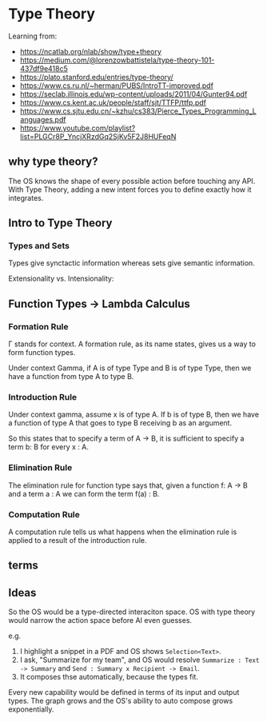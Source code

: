 # Type Theory

Learning from:

- https://ncatlab.org/nlab/show/type+theory
- https://medium.com/@lorenzowbattistela/type-theory-101-437df9e418c5
- https://plato.stanford.edu/entries/type-theory/
- https://www.cs.ru.nl/~herman/PUBS/IntroTT-improved.pdf
- https://seclab.illinois.edu/wp-content/uploads/2011/04/Gunter94.pdf
- https://www.cs.kent.ac.uk/people/staff/sjt/TTFP/ttfp.pdf
- https://www.cs.sjtu.edu.cn/~kzhu/cs383/Pierce_Types_Programming_Languages.pdf
- https://www.youtube.com/playlist?list=PLGCr8P_YncjXRzdGq2SjKv5F2J8HUFeqN

## why type theory?

The OS knows the shape of every possible action before touching any API. With Type Theory, adding a new intent forces you to define exactly how it integrates.

## Intro to Type Theory

### Types and Sets

Types give synctactic information whereas sets give semantic information.

Extensionality vs. Intensionality:

## Function Types -> Lambda Calculus

### Formation Rule

Γ stands for context. A formation rule, as its name states, gives us a way to form function types.

Under context Gamma, if A is of type Type and B is of type Type, then we have a function from type A to type B.

### Introduction Rule

Under context gamma, assume x is of type A. If b is of type B, then we have a function of type A that goes to type B receiving b as an argument.

So this states that to specify a term of A -> B, it is sufficient to specify a term b: B for every x : A.

### Elimination Rule

The elimination rule for function type says that, given a function f: A -> B and a term a : A we can form the term f(a) : B.

### Computation Rule

A computation rule tells us what happens when the elimination rule is applied to a result of the introduction rule.




## terms

## Ideas

So the OS would be a type-directed interaciton space. OS with type theory would narrow the action space before AI even guesses.

e.g.

1. I highlight a snippet in a PDF and OS shows `Selection<Text>`.
2. I ask, "Summarize for my team", and OS would resolve `Summarize : Text -> Summary` and `Send : Summary x Recipient -> Email`.
3. It composes thse automatically, because the types fit.

Every new capability would be defined in terms of its input and output types. The graph grows and the OS's ability to auto compose grows exponentially.
